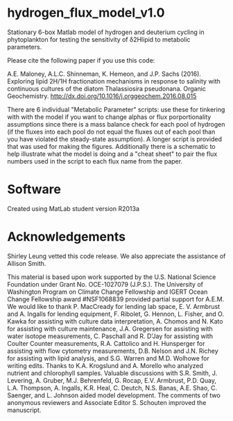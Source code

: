 # hydrogen_flux_model_v1.0
Stationary 6-box Matlab model of hydrogen and deuterium cycling in phytoplankton for testing the sensitivity of δ2Hlipid to metabolic parameters. 

Please cite the following paper if you use this code:

A.E. Maloney, A.L.C. Shinneman, K. Hemeon, and J.P. Sachs (2016). Exploring lipid 2H/1H fractionation mechanisms in response to salinity with continuous cultures of the diatom Thalassiosira pseudonana. Organic Geochemistry. http://dx.doi.org/10.1016/j.orggeochem.2016.08.015

There are 6 individual "Metabolic Parameter" scripts: use these for tinkering with with the model if you want to change alphas or flux porportionality assumptions since there is a mass balance check for each pool of hydrogen (if the fluxes into each pool do not equal the fluxes out of each pool than you have violated the steady-state assumption). A longer script is provided that was used for making the figures. Additionally there is a schematic to help illustrate what the model is doing and a "cheat sheet" to pair the flux numbers used in the script to each flux name from the paper.

# Software
Created using MatLab student version R2013a

# Acknowledgements
Shirley Leung vetted this code release. We also appreciate the assistance of Allison Smith.

This material is based upon work supported by the U.S. National Science Foundation under Grant No. OCE-1027079 (J.P.S.). The University of Washington Program on Climate Change Fellowship and IGERT Ocean Change Fellowship award #NSF1068839 provided partial support for A.E.M. We would like to thank P. MacCready for lending lab space, E. V. Armbrust and A. Ingalls for lending equipment, F. Ribolet, G. Hennon, L. Fisher, and O. Kawka for assisting with culture data interpretation, A. Chomos and N. Kato for assisting with culture maintenance, J.A. Gregersen for assisting with water isotope measurements, C. Paschall and R. D’Jay for assisting with Coulter Counter measurements, R.A. Cattolico and H. Hunsperger for assisting with flow cytometry measurements, D.B. Nelson and J.N. Richey for assisting with lipid analysis, and S.G. Warren and M.D. Wolhowe for writing edits. Thanks to K.A. Krogslund and A. Morello who analyzed nutrient and chlorophyll samples. Valuable discussions with S.R. Smith, J. Levering, A. Gruber, M.J. Behrenfeld, G. Rocap, E.V. Armbrust, P.D. Quay, L.A. Thompson, A. Ingalls, K.R. Heal, C. Deutch, N.S. Banas, A.E. Shao, C. Saenger, and L. Johnson aided model development. The comments of two anonymous reviewers and Associate Editor S. Schouten improved the manuscript.
